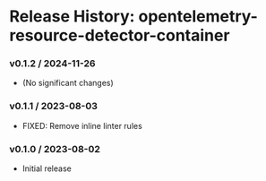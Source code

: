 # Release History: opentelemetry-resource-detector-container

### v0.1.2 / 2024-11-26

* (No significant changes)

### v0.1.1 / 2023-08-03

* FIXED: Remove inline linter rules

### v0.1.0 / 2023-08-02

* Initial release
